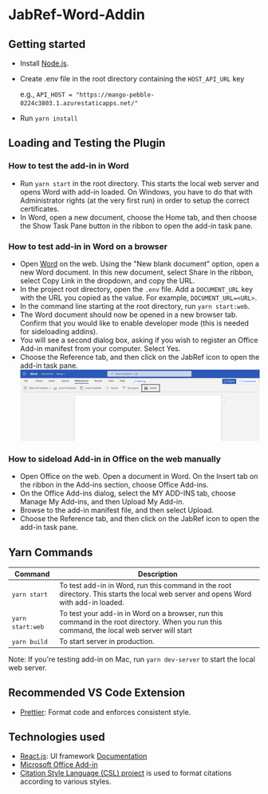 # JabRef-Word-Addin

## Getting started

- Install [Node.js](https://nodejs.org/).
- Create .env file in the root directory containing the `HOST_API_URL` key

  e.g., `API_HOST = "https://mango-pebble-0224c3803.1.azurestaticapps.net/"`

- Run `yarn install`

## Loading and Testing the Plugin

### How to test the add-in in Word

- Run `yarn start` in the root directory. This starts the local web server and opens Word with add-in loaded.
  On Windows, you have to do that with Administrator rights (at the very first run) in order to setup the correct certificates.
- In Word, open a new document, choose the Home tab, and then choose the Show Task Pane button in the ribbon to open the add-in task pane.

### How to test add-in in Word on a browser

- Open [Word](https://www.office.com/launch/word) on the web. Using the "New blank document" option, open a new Word document. In this new document, select Share in the ribbon, select Copy Link in the dropdown, and copy the URL.
- In the project root directory, open the `.env` file. Add a `DOCUMENT_URL` key with the URL you copied as the value. For example, `DOCUMENT_URL=<URL>`.
- In the command line starting at the root directory, run `yarn start:web`.
- The Word document should now be opened in a new browser tab. Confirm that you would like to enable developer mode (this is needed for sideloading addins).
- You will see a second dialog box, asking if you wish to register an Office Add-in manifest from your computer. Select Yes.
- Choose the Reference tab, and then click on the JabRef icon to open the add-in task pane.
  ![JabRef on Word's Task Pane](docs/img/jabref-on-word-task-pane.png)

### How to sideload Add-in in Office on the web manually

- Open Office on the web. Open a document in Word. On the Insert tab on the ribbon in the Add-ins section, choose Office Add-ins.
- On the Office Add-ins dialog, select the MY ADD-INS tab, choose Manage My Add-ins, and then Upload My Add-in.
- Browse to the add-in manifest file, and then select Upload.
- Choose the Reference tab, and then click on the JabRef icon to open the add-in task pane.

## Yarn Commands

| Command          | Description                                                                                                                                  |
| ---------------- | -------------------------------------------------------------------------------------------------------------------------------------------- |
| `yarn start`     | To test add-in in Word, run this command in the root directory. This starts the local web server and opens Word with add-in loaded.          |
| `yarn start:web` | To test your add-in in Word on a browser, run this command in the root directory. When you run this command, the local web server will start |
| `yarn build`     | To start server in production.                                                                                                               |

Note: If you're testing add-in on Mac, run `yarn dev-server` to start the local web server.

## Recommended VS Code Extension

- [Prettier](https://marketplace.visualstudio.com/items?itemName=esbenp.prettier-vscode): Format code and enforces consistent style.

## Technologies used

- [React.js](https://reactjs.org): UI framework [Documentation](https://reactjs.org/docs/getting-started.html)
- [Microsoft Office Add-in](https://docs.microsoft.com/en-us/office/dev/add-ins/)
- [Citation Style Language (CSL) project](https://citationstyles.org/) is used to format citations according to various styles.
